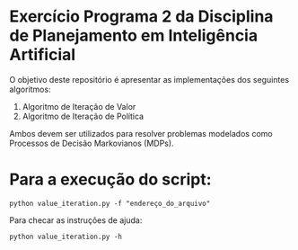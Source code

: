 # Exercício Programa 2 da Disciplina de Planejamento em Inteligência Artificial

O objetivo deste repositório é apresentar as implementações dos seguintes algoritmos:
1. Algoritmo de Iteração de Valor
2. Algoritmo de Iteração de Política

Ambos devem ser utilizados para resolver problemas modelados como Processos de Decisão Markovianos (MDPs).

# Para a execução do script:
```python value_iteration.py -f "endereço_do_arquivo"```

Para checar as instruções de ajuda:

```python value_iteration.py -h```